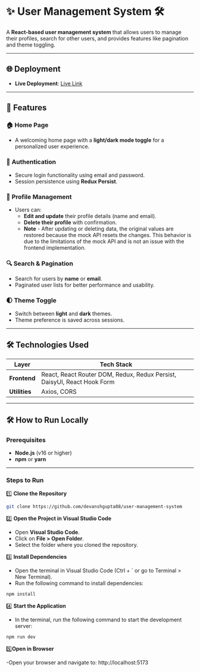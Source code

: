 # ✨ User Management System 🛠️

A **React-based user management system** that allows users to manage their profiles, search for other users, and provides features like pagination and theme toggling.

---

## 🌐 Deployment

-   **Live Deployment**: [Live Link](https://user-management-system-wheat.vercel.app)

---

## 🚀 Features

### 🏠 **Home Page**

-   A welcoming home page with a **light/dark mode toggle** for a personalized user experience.

### 🔐 **Authentication**

-   Secure login functionality using email and password.
-   Session persistence using **Redux Persist**.

### 👤 **Profile Management**

-   Users can:
    -   **Edit and update** their profile details (name and email).
    -   **Delete their profile** with confirmation.
    -   **Note** - After updating or deleting data, the original values are restored because the mock API resets the changes. This behavior is due to the limitations of the mock API and is not an issue with the frontend implementation.

### 🔍 **Search & Pagination**

-   Search for users by **name** or **email**.
-   Paginated user lists for better performance and usability.

### 🌓 **Theme Toggle**

-   Switch between **light** and **dark** themes.
-   Theme preference is saved across sessions.

---

## 🛠️ Technologies Used

| Layer         | Tech Stack                                                              |
| ------------- | ----------------------------------------------------------------------- |
| **Frontend**  | React, React Router DOM, Redux, Redux Persist, DaisyUI, React Hook Form |
| **Utilities** | Axios, CORS                                                             |

---

## 🛠️ How to Run Locally

### Prerequisites

-   **Node.js** (v16 or higher)
-   **npm** or **yarn**

---

### Steps to Run

1️⃣ **Clone the Repository**

```bash
git clone https://github.com/devanshgupta08/user-management-system

```

2️⃣ **Open the Project in Visual Studio Code**
 - Open **Visual Studio Code**.
 - Click on **File > Open Folder**.
 - Select the folder where you cloned  the repository.

 3️⃣ **Install Dependencies**

 - Open the terminal in Visual Studio Code (Ctrl + ` or go to Terminal > New Terminal).
 - Run the following command to install dependencies:
```bash
npm install
```

4️⃣ **Start the Application**

 - In the terminal, run the following command to start the development server:
```bash
npm run dev
```
5️⃣**Open in Browser**

 -Open your browser and navigate to: http://localhost:5173
